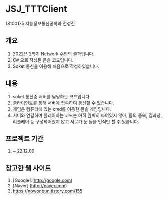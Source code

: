 # JSJ_TTTClient
18100175 지능정보통신공학과 전성진

## 개요
1. 2022년 2학기 Network 수업의 결과입니다.
1. C# 으로 작성된 콘솔 코드입니다.
1. Soket 통신을 이용해 처음으로 작성하였습니다.

## 내용
1. soket 통신중 서버를 담당하는 코드입니다
1. 클라이언트를 통해 서버에 접속하여 통신할 수 있습니다.
1. 게임은 컴퓨터에 있는 cmd를 이용한 콘솔 게임입니다.
1. 서버와 연결하여 플레이하는 코드는 아직 완벽히 짜여있지 않아, 돌의 중복, 결과창, 리플레이 등 구성되어있지 않고 서로가 둔 돌을 인식만 할 수 있습니다.

## 프로젝트 기간
1. ~ 22.12.09

## 참고한 웹 사이트
1. [Google].(http://google.com)
1. [Naver].(http://naver.com)
1. https://nowonbun.tistory.com/155
